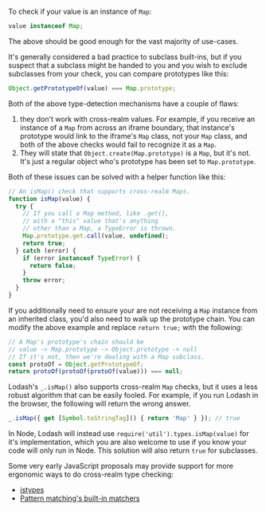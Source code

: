 To check if your value is an instance of `Map`:

```javascript
value instanceof Map;
```

The above should be good enough for the vast majority of use-cases.

It's generally considered a bad practice to subclass built-ins, but if you suspect that a subclass might be handed to you and you wish to exclude subclasses from your check, you can compare prototypes like this:

```javascript
Object.getPrototypeOf(value) === Map.prototype;
```

Both of the above type-detection mechanisms have a couple of flaws:
1. they don't work with cross-realm values. For example, if you receive an instance of a `Map` from across an iframe boundary, that instance's prototype would link to the iframe's `Map` class, not your `Map` class, and both of the above checks would fail to recognize it as a `Map`.
2. They will state that `Object.create(Map.prototype)` is a `Map`, but it's not. It's just a regular object who's prototype has been set to `Map.prototype`.

Both of these issues can be solved with a helper function like this:

```javascript
// An isMap() check that supports cross-realm Maps.
function isMap(value) {
  try {
    // If you call a Map method, like .get(),
    // with a "this" value that's anything
    // other than a Map, a TypeError is thrown.
    Map.prototype.get.call(value, undefined);
    return true;
  } catch (error) {
    if (error instanceof TypeError) {
      return false;
    }
    throw error;
  }
}
```

If you additionally need to ensure your are not receiving a `Map` instance from an inherited class, you'd also need to walk up the prototype chain. You can modify the above example and replace `return true;` with the following:

```javascript
// A Map's prototype's chain should be
// value -> Map.prototype -> Object.prototype -> null
// If it's not, then we're dealing with a Map subclass.
const protoOf = Object.getPrototypeOf;
return protoOf(protoOf(protoOf(value))) === null;
```

Lodash's `_.isMap()` also supports cross-realm `Map` checks, but it uses a less robust algorithm that can be easily fooled. For example, if you run Lodash in the browser, the following will return the wrong answer.

```javascript
_.isMap({ get [Symbol.toStringTag]() { return 'Map' } }); // true
```

In Node, Lodash will instead use `require('util').types.isMap(value)` for it's implementation, which you are also welcome to use if you know your code will only run in Node. This solution will also return `true` for subclasses.

Some very early JavaScript proposals may provide support for more ergonomic ways to do cross-realm type checking:
* [istypes](https://github.com/jasnell/proposal-istypes)
* [Pattern matching's built-in matchers](https://github.com/tc39/proposal-pattern-matching#built-in-custom-matchers-1)
